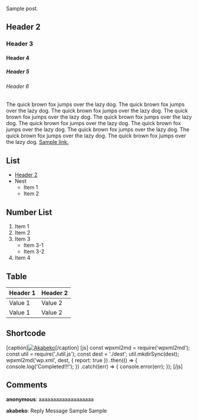 Sample post.

## Header 2

### Header 3

#### Header 4

##### Header 5

###### Header 6

The quick brown fox jumps over the lazy dog. The quick brown fox jumps over the lazy dog. The quick brown fox jumps over the lazy dog. The quick brown fox jumps over the lazy dog. The quick brown fox jumps over the lazy dog. The quick brown fox jumps over the lazy dog. The quick brown fox jumps over the lazy dog. The quick brown fox jumps over the lazy dog. The quick brown fox jumps over the lazy dog. The quick brown fox jumps over the lazy dog.
[Sample link.](http://akabeko.me/blog/2018/06/18/sample/)

## List

-   [Header 2](#header-2)
-   Nest
    -   Item 1
    -   Item 2

## Number List

1.  Item 1
2.  Item 2
3.  Item 3
    -   Item 3-1
    -   Item 3-2
4.  Item 4

## Table

| Header 1 | Header 2 |
|----------|----------|
| Value 1  | Value 2  |
| Value 1  | Value 2  |

## Shortcode

\[caption\][![Akabeko](http://akabeko.me/blog/wp-content/uploads/2009/10/profile.png)](http://akabeko.me/blog/wp-content/uploads/2009/10/profile.png "Akabeko")\[/caption\]
\[js\]
const wpxml2md = require('wpxml2md');
const util = require('./util.js');
const dest = './dest';
util.mkdirSync(dest);
wpxml2md('wp.xml', dest, { report: true })
.then(() =&gt; {
console.log('Completed!!!');
})
.catch((err) =&gt; {
console.error(err);
});
\[/js\]

## Comments

**anonymous**: aaaaaaaaaaaaaaaaaaa

**akabeko**: Reply Message
Sample
Sample